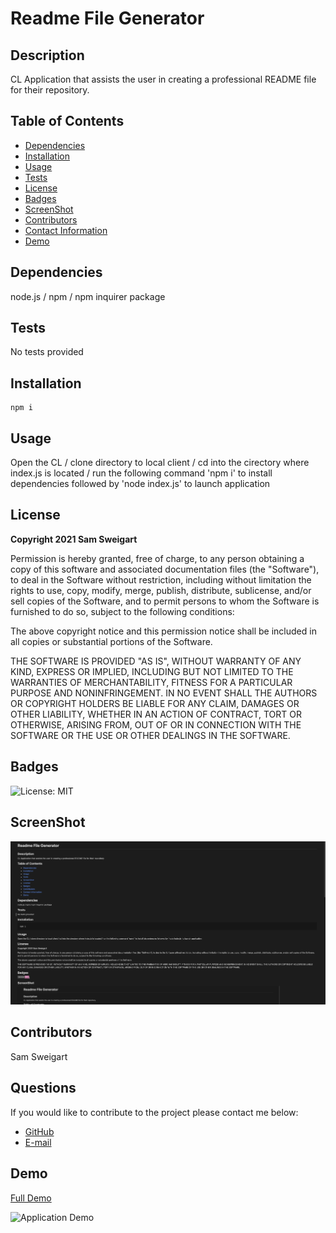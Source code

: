 # __Readme File Generator__

## __Description__
CL Application that assists the user in creating a professional README file for their repository.

## __Table of Contents__
* [Dependencies](#dependencies)
* [Installation](#installation)
* [Usage](#usage)
* [Tests](#tests)
* [License](#license)
* [Badges](#badges)
* [ScreenShot](#screenshot)
* [Contributors](#contributors)
* [Contact Information](#questions)
* [Demo](#demo)

## __Dependencies__
node.js / npm / npm inquirer package

## __Tests__
No tests provided

## __Installation__
    npm i

## __Usage__
Open the CL / clone directory to local client / cd into the cirectory where index.js is located / run the following command 'npm i' to install dependencies followed by 'node index.js' to launch application

## __License__
__Copyright 2021 Sam Sweigart__

Permission is hereby granted, free of charge, to any person obtaining a copy of this software and associated documentation files (the "Software"), to deal in the Software without restriction, including without limitation the rights to use, copy, modify, merge, publish, distribute, sublicense, and/or sell copies of the Software, and to permit persons to whom the Software is furnished to do so, subject to the following conditions:

The above copyright notice and this permission notice shall be included in all copies or substantial portions of the Software.

THE SOFTWARE IS PROVIDED "AS IS", WITHOUT WARRANTY OF ANY KIND, EXPRESS OR IMPLIED, INCLUDING BUT NOT LIMITED TO THE WARRANTIES OF MERCHANTABILITY, FITNESS FOR A PARTICULAR PURPOSE AND NONINFRINGEMENT. IN NO EVENT SHALL THE AUTHORS OR COPYRIGHT HOLDERS BE LIABLE FOR ANY CLAIM, DAMAGES OR OTHER LIABILITY, WHETHER IN AN ACTION OF CONTRACT, TORT OR OTHERWISE, ARISING FROM, OUT OF OR IN CONNECTION WITH THE SOFTWARE OR THE USE OR OTHER DEALINGS IN THE SOFTWARE.

## __Badges__
![License: MIT](https://img.shields.io/badge/License-MIT-hotpink.svg)

## __ScreenShot__
![Screenshot of Application](./assets/images/readme-generator-ss.png)

## __Contributors__
Sam Sweigart

## __Questions__
If you would like to contribute to the project please contact me below: 
* [GitHub](https://github.com/gamgee-em)
* [E-mail](mailto:samuel.sweigart@gmail.com)

## __Demo__
[Full Demo](https://drive.google.com/file/d/1Kka731yTf5lrtJ5ZaAdOoe9Ws9gWWk0U/view?usp=sharing)

![Application Demo](./assets/gifs/readme-demo.gif)
